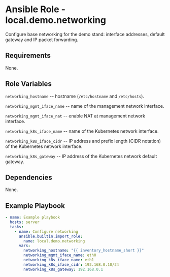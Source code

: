 Ansible Role - local.demo.networking
====================================

Configure base networking for the demo stand: interface addresses, default
gateway and IP packet forwarding.

Requirements
------------

None.

Role Variables
--------------

`networking_hostname` -- hostname (`/etc/hostname` and `/etc/hosts`).

`networking_mgmt_iface_name` -- name of the management network interface.

`networking_mgmt_iface_nat` -- enable NAT at management network interface.

`networking_k8s_iface_name` -- name of the Kubernetes network interface.

`networking_k8s_iface_cidr` -- IP address and prefix length (CIDR notation) of
the Kubernetes network interface.

`networking_k8s_gateway` -- IP address of the Kubernetes network default gateway.

Dependencies
------------

None.

Example Playbook
----------------

```yaml
- name: Example playbook
  hosts: server
  tasks:
    - name: Configure networking
      ansible.builtin.import_role:
        name: local.demo.networking
      vars:
        networking_hostname: "{{ inventory_hostname_short }}"
        networking_mgmt_iface_name: eth0
        networking_k8s_iface_name: eth1
        networking_k8s_iface_cidr: 192.168.0.10/24
        networking_k8s_gateway: 192.168.0.1
```
